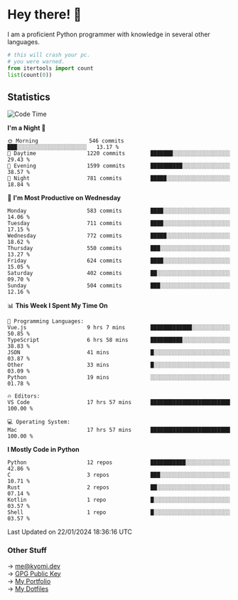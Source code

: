 # Hey there! 👋

I am a proficient Python programmer with knowledge in several other languages.

```py
# this will crash your pc.
# you were warned.
from itertools import count
list(count(0))
```

## Statistics
<!--START_SECTION:waka-->
![Code Time](http://img.shields.io/badge/Code%20Time-808%20hrs%2039%20mins-blue)

**I'm a Night 🦉** 

```text
🌞 Morning                546 commits         ███░░░░░░░░░░░░░░░░░░░░░░   13.17 % 
🌆 Daytime                1220 commits        ███████░░░░░░░░░░░░░░░░░░   29.43 % 
🌃 Evening                1599 commits        ██████████░░░░░░░░░░░░░░░   38.57 % 
🌙 Night                  781 commits         █████░░░░░░░░░░░░░░░░░░░░   18.84 % 
```
📅 **I'm Most Productive on Wednesday** 

```text
Monday                   583 commits         ████░░░░░░░░░░░░░░░░░░░░░   14.06 % 
Tuesday                  711 commits         ████░░░░░░░░░░░░░░░░░░░░░   17.15 % 
Wednesday                772 commits         █████░░░░░░░░░░░░░░░░░░░░   18.62 % 
Thursday                 550 commits         ███░░░░░░░░░░░░░░░░░░░░░░   13.27 % 
Friday                   624 commits         ████░░░░░░░░░░░░░░░░░░░░░   15.05 % 
Saturday                 402 commits         ██░░░░░░░░░░░░░░░░░░░░░░░   09.70 % 
Sunday                   504 commits         ███░░░░░░░░░░░░░░░░░░░░░░   12.16 % 
```


📊 **This Week I Spent My Time On** 

```text
💬 Programming Languages: 
Vue.js                   9 hrs 7 mins        █████████████░░░░░░░░░░░░   50.85 % 
TypeScript               6 hrs 58 mins       ██████████░░░░░░░░░░░░░░░   38.83 % 
JSON                     41 mins             █░░░░░░░░░░░░░░░░░░░░░░░░   03.87 % 
Other                    33 mins             █░░░░░░░░░░░░░░░░░░░░░░░░   03.09 % 
Python                   19 mins             ░░░░░░░░░░░░░░░░░░░░░░░░░   01.78 % 

🔥 Editors: 
VS Code                  17 hrs 57 mins      █████████████████████████   100.00 % 

💻 Operating System: 
Mac                      17 hrs 57 mins      █████████████████████████   100.00 % 
```

**I Mostly Code in Python** 

```text
Python                   12 repos            ███████████░░░░░░░░░░░░░░   42.86 % 
C                        3 repos             ███░░░░░░░░░░░░░░░░░░░░░░   10.71 % 
Rust                     2 repos             ██░░░░░░░░░░░░░░░░░░░░░░░   07.14 % 
Kotlin                   1 repo              █░░░░░░░░░░░░░░░░░░░░░░░░   03.57 % 
Shell                    1 repo              █░░░░░░░░░░░░░░░░░░░░░░░░   03.57 % 
```




 Last Updated on 22/01/2024 18:36:16 UTC
<!--END_SECTION:waka-->

### Other Stuff

→ [me@kyomi.dev](mailto:me@kyomi.dev)\
→ [GPG Public Key](https://github.com/bitterteriyaki.gpg)\
→ [My Portfolio](https://kyomi.dev)\
→ [My Dotfiles](https://github.com/bitterteriyaki/dotfiles)
